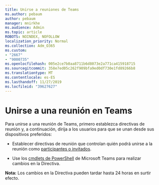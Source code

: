```yaml
---
title: Unirse a reuniones de Teams
ms.author: pebaum
author: pebaum
manager: mnirkhe
ms.audience: Admin
ms.topic: article
ROBOTS: NOINDEX, NOFOLLOW
localization_priority: Normal
ms.collection: Adm_O365
ms.custom:
- "2667"
- "9000735"
ms.openlocfilehash: 005e2ce7b0aa8711b6d8073e2a771ca415918715
ms.sourcegitcommit: 358e7ed05c262f909bfa9ed0df730e1fd89266b8
ms.translationtype: MT
ms.contentlocale: es-ES
ms.lasthandoff: 11/27/2019
ms.locfileid: "39627627"
---
```

# <a name="join-a-meeting-in-teams"></a>Unirse a una reunión en Teams

Para unirse a una reunión de Teams, primero establezca directivas de reunión y, a continuación, dirija a los usuarios para que se unan desde sus dispositivos preferidos:

- Establecer directivas de reunión que controlan quién podrá unirse a la reunión como [participantes o invitados](https://docs.microsoft.com/microsoftteams/meeting-policies-in-teams#meeting-policy-settings---participants--guests). 

- Use los [cmdlets de PowerShell](https://docs.microsoft.com/microsoftteams/teams-powershell-overview) de Microsoft Teams para realizar cambios en la Directiva.    

**Nota:** Los cambios en la Directiva pueden tardar hasta 24 horas en surtir efecto.